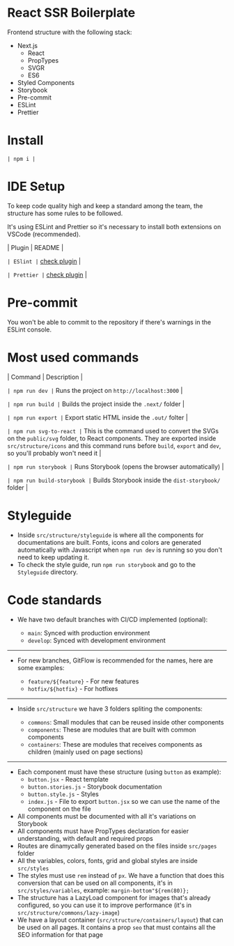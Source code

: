 # React SSR Boilerplate

Frontend structure with the following stack:

- Next.js
  - React
  - PropTypes
  - SVGR
  - ES6
- Styled Components
- Storybook
- Pre-commit
- ESLint
- Prettier

# Install

`| npm i |`

# IDE Setup

To keep code quality high and keep a standard among the team, the structure has some rules to be followed.

It's using ESLint and Prettier so it's necessary to install both extensions on VSCode (recommended).

| Plugin | README |

`| ESlint |` [check plugin](https://marketplace.visualstudio.com/items?itemName=dbaeumer.vscode-eslint) |

`| Prettier |` [check plugin](https://marketplace.visualstudio.com/items?itemName=esbenp.prettier-vscode) |

# Pre-commit

You won't be able to commit to the repository if there's warnings in the ESLint console.

# Most used commands

| Command | Description |

`| npm run dev |` Runs the project on `http://localhost:3000` |

`| npm run build |` Builds the project inside the `.next/` folder |

`| npm run export |` Export static HTML inside the `.out/` folter |

`| npm run svg-to-react |` This is the command used to convert the SVGs on the `public/svg` folder, to React components. They are exported inside `src/structure/icons` and this command runs before `build`, `export` and `dev`, so you'll probably won't need it |

`| npm run storybook |` Runs Storybook (opens the browser automatically) |

`| npm run build-storybook |` Builds Storybook inside the `dist-storybook/` folder |

# Styleguide

- Inside `src/structure/styleguide` is where all the components for documentations are built. Fonts, icons and colors are generated automatically with Javascript when `npm run dev` is running so you don't need to keep updating it.
- To check the style guide, run `npm run storybook` and go to the `Styleguide` directory.

# Code standards

- We have two default branches with CI/CD implemented (optional):

  - `main`: Synced with production environment
  - `develop`: Synced with development environment

---

- For new branches, GitFlow is recommended for the names, here are some examples:

  - `feature/${feature}` - For new features
  - `hotfix/${hotfix}` - For hotfixes

---

- Inside `src/structure` we have 3 folders spliting the components:

  - `commons`: Small modules that can be reused inside other components
  - `components`: These are modules that are built with common components
  - `containers`: These are modules that receives components as children (mainly used on page sections)

---

- Each component must have these structure (using `button` as example):
  - `button.jsx` - React template
  - `button.stories.js` - Storybook documentation
  - `button.style.js` - Styles
  - `index.js` - File to export `button.jsx` so we can use the name of the component on the file
- All components must be documented with all it's variations on Storybook
- All components must have PropTypes declaration for easier understanding, with default and required props
- Routes are dinamycally generated based on the files inside `src/pages` folder
- All the variables, colors, fonts, grid and global styles are inside `src/styles`
- The styles must use `rem` instead of `px`. We have a function that does this conversion that can be used on all components, it's in `src/styles/variables`, example: `margin-bottom"${rem(80)};`
- The structure has a LazyLoad component for images that's already configured, so you can use it to improve performance (it's in `src/structure/commons/lazy-image`)
- We have a layout container (`src/structure/containers/layout`) that can be used on all pages. It contains a prop `seo` that must contains all the SEO information for that page

